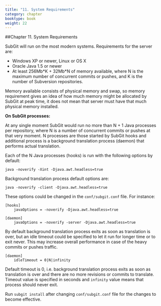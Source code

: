 ```yaml
---
title: "11. System Requirements"
category: chapter
booktype: book
weight: 22
---
```

##Chapter 11. System Requirements

SubGit will run on the most modern systems. Requirements for the server are:

+ Windows XP or newer, Linux or OS X
+ Oracle Java 1.5 or newer
+ At least 256Mb\*K \+ 32Mb\*N of memory available, where N is the maximum number of concurrent commits or pushes, and K is the number of Subversion repositories.

Memory available consists of physical memory and swap, so memory requirement gives an idea of how much memory might be allocated by SubGit at peak time, it does not mean that server must have that much physical memory installed.

**On SubGit processes:**

At any single moment SubGit would run no more than N \+ 1 Java processes per repository, where N is a number of concurrent commits or pushes at that very moment. N processes are those started by SubGit hooks and additional process is a background translation process (daemon) that performs actual translation.

Each of the N Java processes (hooks) is run with the following options by default:

    java -noverify -Xint -Djava.awt.headless=true

Background translation process default options are:

    java -noverify -client -Djava.awt.headless=true

These options could be changed in the `conf/subgit.conf` file. For instance:

    [hooks]
        javaOptions = -noverify -Djava.awt.headless=true

    [daemon]
        javaOptions = -noverify -server -Djava.awt.headless=true

By default background translation process exits as soon as translation is over, but an idle timeout could be specified to let it run for longer time or to exit never. This may increase overall performance in case of the heavy commits or pushes traffic.

    [daemon]
        idleTimeout = 0|N|infinity

Default timeout is 0, i.e. background translation process exits as soon as translation is over and there are no more revisions or commits to translate. Timeout value is specified in seconds and `infinity` value means that process should never exit.

Run `subgit install` after changing `conf/subgit.conf` file for the changes to become effective.

[](#up)